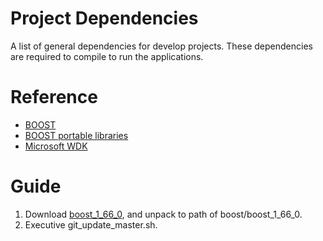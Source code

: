 # Project Dependencies
A list of general dependencies for develop projects. These dependencies are required to compile to run the applications.

# Reference

 * [BOOST](http://www.boost.org/users/history/version_1_66_0.html)
 * [BOOST portable libraries](https://sourceforge.net/projects/boost/)
 * [Microsoft WDK](https://docs.microsoft.com/zh-cn/windows-hardware/drivers/download-the-wdk)

# Guide
 1. Download [boost_1_66_0](https://sourceforge.net/projects/boost/files/boost-binaries/1.66.0/boost_1_66_0-bin-msvc-all-32-64.7z/download), and unpack to path of boost/boost_1_66_0.
 2. Executive git_update_master.sh.
